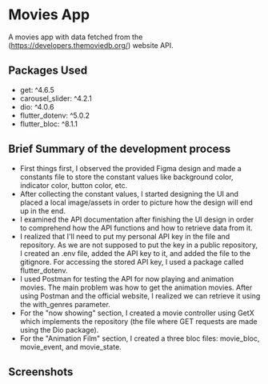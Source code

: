 # Movies App

A movies app with data fetched from the (https://developers.themoviedb.org/) website API. 

## Packages Used

*  get: ^4.6.5
*  carousel_slider: ^4.2.1
*  dio: ^4.0.6
*  flutter_dotenv: ^5.0.2
*  flutter_bloc: ^8.1.1

## Brief Summary of the development process

* First things first, I observed the provided Figma design and made a constants file to store the constant values like background color, indicator color, button color, etc.
* After collecting the constant values, I started designing the UI and placed a local image/assets in order to picture how the design will end up in the end.
* I examined the API documentation after finishing the UI design in order to comprehend how the API functions and how to retrieve data from it.
* I realized that I'll need to put my personal API key in the file and repository. As we are not supposed to put the key in a public repository, I
  created an .env file, added the API key to it, and added the file to the gitignore. For accessing the stored API key,
  I used a package called flutter_dotenv.
* I used Postman for testing the API for now playing and animation movies. The main problem was how to get the animation movies. After using Postman and the official website, I realized we can retrieve it using the with_genres parameter.
* For the "now showing" section, I created a movie controller using GetX which implements the repository (the file where GET requests are made using the Dio package).
* For the "Animation Film" section, I created a three bloc files: movie_bloc, movie_event, and movie_state. 

## Screenshots